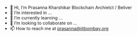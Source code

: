 - 👋 Hi, I’m Prasanna Kharshikar Blockchain Archietct / Beliver
- 👀 I’m interested in ...
- 🌱 I’m currently learning ...
- 💞️ I’m looking to collaborate on ...
- 📫 How to reach me at prasanna@iitbombay.org

<!---
kharshikar/kharshikar is a ✨ special ✨ repository because its `README.md` (this file) appears on your GitHub profile.
You can click the Preview link to take a look at your changes.
--->
